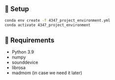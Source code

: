 ## 🚀 Setup

```bash
conda env create -f 4347_project_environment.yml
conda activate 4347_project_environment
```

## 🧩 Requirements
- Python 3.9
- numpy
- sounddevice
- librosa
- madmom (in case we need it later)